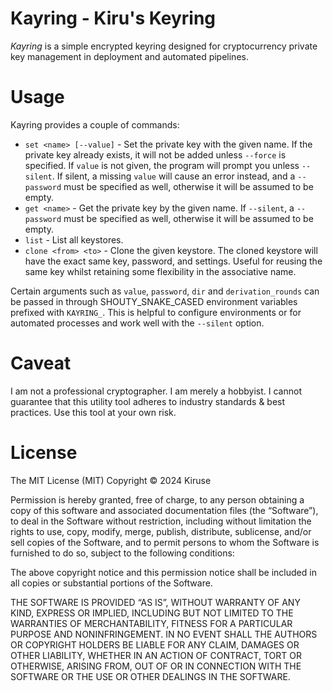 # Kayring - Kiru's Keyring
*Kayring* is a simple encrypted keyring designed for cryptocurrency private key management in deployment and automated pipelines.

# Usage
Kayring provides a couple of commands:

- `set <name> [--value]` - Set the private key with the given name. If the private key already exists, it will not be added unless `--force` is specified. If `value` is not given, the program will prompt you unless `--silent`. If silent, a missing `value` will cause an error instead, and a `--password` must be specified as well, otherwise it will be assumed to be empty.
- `get <name>` - Get the private key by the given name. If `--silent`, a `--password` must be specified as well, otherwise it will be assumed to be empty.
- `list` - List all keystores.
- `clone <from> <to>` - Clone the given keystore. The cloned keystore will have the exact same key, password, and settings. Useful for reusing the same key whilst retaining some flexibility in the associative name.

Certain arguments such as `value`, `password`, `dir` and `derivation_rounds` can be passed in through SHOUTY_SNAKE_CASED environment variables prefixed with `KAYRING_`. This is helpful to configure environments or for automated processes and work well with the `--silent` option.

# Caveat
I am not a professional cryptographer. I am merely a hobbyist. I cannot guarantee that this utility tool adheres to industry standards & best practices. Use this tool at your own risk.

# License
The MIT License (MIT)
Copyright © 2024 Kiruse

Permission is hereby granted, free of charge, to any person obtaining a copy of this software and associated documentation files (the “Software”), to deal in the Software without restriction, including without limitation the rights to use, copy, modify, merge, publish, distribute, sublicense, and/or sell copies of the Software, and to permit persons to whom the Software is furnished to do so, subject to the following conditions:

The above copyright notice and this permission notice shall be included in all copies or substantial portions of the Software.

THE SOFTWARE IS PROVIDED “AS IS”, WITHOUT WARRANTY OF ANY KIND, EXPRESS OR IMPLIED, INCLUDING BUT NOT LIMITED TO THE WARRANTIES OF MERCHANTABILITY, FITNESS FOR A PARTICULAR PURPOSE AND NONINFRINGEMENT. IN NO EVENT SHALL THE AUTHORS OR COPYRIGHT HOLDERS BE LIABLE FOR ANY CLAIM, DAMAGES OR OTHER LIABILITY, WHETHER IN AN ACTION OF CONTRACT, TORT OR OTHERWISE, ARISING FROM, OUT OF OR IN CONNECTION WITH THE SOFTWARE OR THE USE OR OTHER DEALINGS IN THE SOFTWARE.
